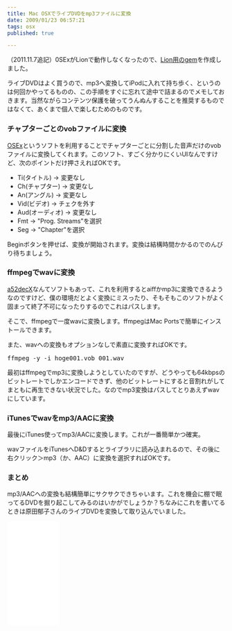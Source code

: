 ```yaml
---
title: Mac OSXでライブDVDをmp3ファイルに変換
date: 2009/01/23 06:57:21
tags: osx
published: true

---
```


<p>（2011.11.7追記）0SExがLionで動作しなくなったので、<a href="http://blog.katsuma.tv/2011/11/gem_musical.html">Lion用のgem</a>を作成しました。</p>

<p>ライブDVDはよく買うので、mp3へ変換してiPodに入れて持ち歩く、というのは何回かやってるものの、この手順をすぐに忘れて途中で詰まるのでメモしておきます。当然ながらコンテンツ保護を破ってうんぬんすることを推奨するものではなくて、あくまで個人で楽しむためのものです。</p>

<h3>チャプターごとのvobファイルに変換</h3>
<p><a href="http://www.macupdate.com/info.php/id/9830">OSEx</a>というソフトを利用することでチャプターごとに分割した音声だけのvobファイルに変換してくれます。このソフト、すごく分かりにくいUIなんですけど、次のポイントだけ押さえればOKです。</p>

<ul>
<li>Ti(タイトル) -> 変更なし</li>
<li>Ch(チャプター) -> 変更なし</li>
<li>An(アングル) -> 変更なし</li>
<li>Vid(ビデオ) -> チェクを外す</li>
<li>Aud(オーディオ) -> 変更なし</li>
<li>Fmt -> "Prog. Streams"を選択</li>
<li>Seg -> "Chapter"を選択</li>
</ul>

<p>Beginボタンを押せば、変換が開始されます。変換は結構時間かかるのでのんびり待ちましょう。</p>

<h3>ffmpegでwavに変換</h3>
<p><a href="http://homepage1.nifty.com/~toku/software.html#a52decX">a52decX</a>なんてソフトもあって、これを利用するとaiffかmp3に変換できるようなのですけど、僕の環境だとよく変換にミスったり、そもそもこのソフトがよく固まって終了不可になったりするのでこれはパスします。</p>

<p>そこで、ffmpegで一度wavに変換します。ffmpegはMac Portsで簡単にインストールできます。</p>

<p>また、wavへの変換もオプションなしで素直に変換すればOKです。</p>

<p><pre>
ffmpeg -y -i hoge001.vob 001.wav
</pre></p>

<p>最初はffmpegでmp3に変換しようとしていたのですが、どうやっても64kbpsのビットレートでしかエンコードできず、他のビットレートにすると音割れがしてまともに再生できない状況でした。なのでmp3変換はパスしてとりあえずwavにしています。</p>

<h3>iTunesでwavをmp3/AACに変換</h3>
<p>最後にiTunes使ってmp3/AACに変換します。これが一番簡単かつ確実。</p>
<p>wavファイルをiTunesへD&Dするとライブラリに読み込まれるので、その後に右クリック＞mp3（か、AAC）に変換を選択すればOKです。</p>

<h3>まとめ</h3>
<p>mp3/AACへの変換も結構簡単にサクサクできちゃいます。これを機会に棚で眠ってるDVDを掘り起こしてみるのはいかがでしょうか？ちなみにこれを書いてるときは原田郁子さんのライブDVDを変換して取り込んでいました。</p>
<p><iframe src="//rcm-jp.amazon.co.jp/e/cm?t=katsumatv-22&o=9&p=8&l=as1&asins=B001GGBJ84&md=1X69VDGQCMF7Z30FM082&fc1=000000&IS2=1&lt1=_blank&m=amazon&lc1=0000FF&bc1=000000&bg1=FFFFFF&f=ifr" width="120" height="240" scrolling="no" marginwidth="0" marginheight="0" frameborder="0"></iframe>
</p>
